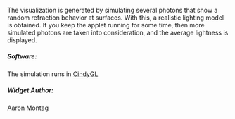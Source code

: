 The visualization is generated by simulating several photons that show a random refraction behavior at surfaces. With this, a realistic lighting model is obtained. If you keep the applet running for some time, then more simulated photons are taken into consideration, and the average lightness is displayed.

##### Software:
  The simulation runs in [CindyGL](https://cindyjs.org/docs/cindygltutorial/)

##### Widget Author:
  Aaron Montag
